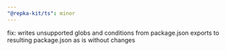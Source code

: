 ```yaml
---
"@repka-kit/ts": minor
---
```


fix: writes unsupported globs and conditions from package.json exports to resulting package.json as is without changes
